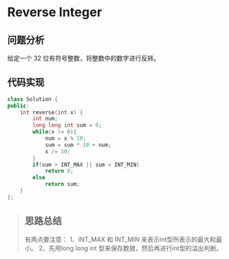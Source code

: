 # Reverse Integer
## 问题分析
给定一个 32 位有符号整数，将整数中的数字进行反转。
## 代码实现
```cpp
class Solution {
public:
    int reverse(int x) {
        int num;
        long long int sum = 0;
        while(x != 0){
            num = x % 10;
            sum = sum * 10 + num;
            x /= 10;
        }
        if(sum > INT_MAX || sum < INT_MIN)
            return 0;
        else
            return sum;
    }
};
```
>## 思路总结
>有两点要注意：
>1、INT_MAX 和 INT_MIN 来表示int型所表示的最大和最小。
>2、先用long long int 型来保存数据，然后再进行int型的溢出判断。
